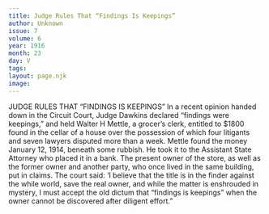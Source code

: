 ```yaml
---
title: Judge Rules That “Findings Is Keepings”
author: Unknown
issue: 7
volume: 6
year: 1916
month: 23
day: V
tags:
layout: page.njk
image:
---
```

JUDGE RULES THAT “FINDINGS IS KEEPINGS”       In a recent opinion handed down in the Circuit Court, Judge Dawkins declared “findings were keepings,” and held Walter H Mettle, a grocer’s clerk, entitled to $1800 found in the cellar of a house over the possession of which four litigants and seven lawyers disputed more than a week.       Mettle found the money January 12, 1914, beneath some rubbish. He took it to the Assistant State Attorney who placed it in a bank. The present owner of the store, as well as the former owner and another party, who once lived in the same building, put in claims.       The court said: ‘I believe that the title is in the finder against the while world, save the real owner, and while the matter is enshrouded in mystery, I must accept the old dictum that “findings is keepings” when the owner cannot be discovered after diligent effort.”    
